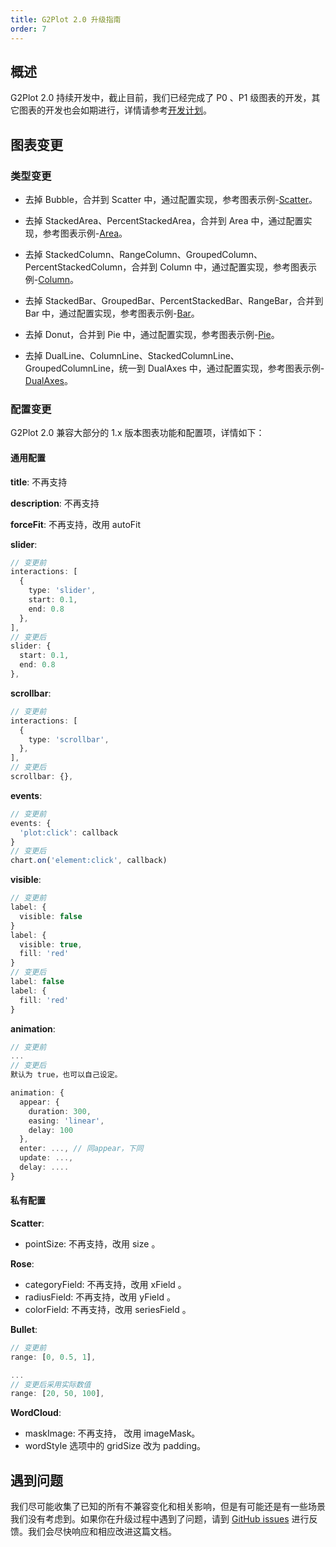 ```yaml
---
title: G2Plot 2.0 升级指南
order: 7
---
```


## 概述

G2Plot 2.0 持续开发中，截止目前，我们已经完成了 P0 、P1 级图表的开发，其它图表的开发也会如期进行，详情请参考[开发计划](https://www.yuque.com/antv/g2plot/ffgrfy#U9F3)。

## 图表变更

### 类型变更

- 去掉 Bubble，合并到 Scatter 中，通过配置实现，参考图表示例-[Scatter](../../examples/scatter/basic)。

- 去掉 StackedArea、PercentStackedArea，合并到 Area 中，通过配置实现，参考图表示例-[Area](../../examples/area/basic)。

- 去掉 StackedColumn、RangeColumn、GroupedColumn、PercentStackedColumn，合并到 Column 中，通过配置实现，参考图表示例-[Column](../../examples/column/basic)。

- 去掉 StackedBar、GroupedBar、PercentStackedBar、RangeBar，合并到 Bar 中，通过配置实现，参考图表示例-[Bar](../../examples/bar/basic)。

- 去掉 Donut，合并到 Pie 中，通过配置实现，参考图表示例-[Pie](../../examples/pie/basic)。

- 去掉 DualLine、ColumnLine、StackedColumnLine、GroupedColumnLine，统一到 DualAxes 中，通过配置实现，参考图表示例-[DualAxes](../../examples/dual-axes/dual-line)。

### 配置变更

G2Plot 2.0 兼容大部分的 1.x 版本图表功能和配置项，详情如下：

#### 通用配置

**title**: 不再支持

**description**: 不再支持

**forceFit**: 不再支持，改用 autoFit

**slider**:

```ts
// 变更前
interactions: [
  {
    type: 'slider',
    start: 0.1,
    end: 0.8
  },
],
// 变更后
slider: {
  start: 0.1,
  end: 0.8
},
```

**scrollbar**:

```ts
// 变更前
interactions: [
  {
    type: 'scrollbar',
  },
],
// 变更后
scrollbar: {},
```

**events**:

```ts
// 变更前
events: {
  'plot:click': callback
}
// 变更后
chart.on('element:click', callback)
```

**visible**:

```ts
// 变更前
label: {
  visible: false
}
label: {
  visible: true,
  fill: 'red'
}
// 变更后
label: false
label: {
  fill: 'red'
}
```

**animation**:

```ts
// 变更前
...
// 变更后
默认为 true，也可以自己设定。

animation: {
  appear: {
    duration: 300,
    easing: 'linear',
    delay: 100
  },
  enter: ..., // 同appear，下同
  update: ...,
  delay: ....
}
```

#### 私有配置

**Scatter**:

- pointSize: 不再支持，改用 size 。

**Rose**:

- categoryField: 不再支持，改用 xField 。
- radiusField: 不再支持，改用 yField 。
- colorField: 不再支持，改用 seriesField 。

**Bullet**:

```ts
// 变更前
range: [0, 0.5, 1],

...
// 变更后采用实际数值
range: [20, 50, 100],
```

**WordCloud**:

- maskImage: 不再支持， 改用 imageMask。
- wordStyle 选项中的 gridSize 改为 padding。

## 遇到问题

我们尽可能收集了已知的所有不兼容变化和相关影响，但是有可能还是有一些场景我们没有考虑到。如果你在升级过程中遇到了问题，请到 [GitHub issues](https://github.com/antvis/G2Plot/issues) 进行反馈。我们会尽快响应和相应改进这篇文档。
